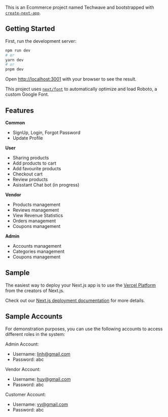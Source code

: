 This is an Ecommerce project named Techwave and bootstrapped with [`create-next-app`](https://github.com/vercel/next.js/tree/canary/packages/create-next-app).

## Getting Started

First, run the development server:

```bash
npm run dev 
# or
yarn dev
# or
pnpm dev
```

Open [http://localhost:3001](http://localhost:3001) with your browser to see the result. 


This project uses [`next/font`](https://nextjs.org/docs/basic-features/font-optimization) to automatically optimize and load Roboto, a custom Google Font.

## Features
**Common**

- SignUp, Login, Forgot Password
- Update Profile
  
**User**

- Sharing products 
- Add products to cart
- Add favourite products
- Checkout cart
- Review products
- Asisstant Chat bot (in progress)
  
**Vendor**

- Products management
- Reviews management
- View Revenue Statistics
- Orders management
- Coupons management
  
**Admin**

- Accounts management
- Categories management
- Coupons management

## Sample

The easiest way to deploy your Next.js app is to use the [Vercel Platform](https://vercel.com/new?utm_medium=default-template&filter=next.js&utm_source=create-next-app&utm_campaign=create-next-app-readme) from the creators of Next.js.

Check out our [Next.js deployment documentation](https://nextjs.org/docs/deployment) for more details.

## Sample Accounts

For demonstration purposes, you can use the following accounts to access different roles in the system:

Admin Account:
   - Username: linh@gmail.com
   - Password: abc

Vendor Account:
   - Username: huy@gmail.com
   - Password: abc

Customer Account:
   - Username: vy@gmail.com
   - Password: abc
